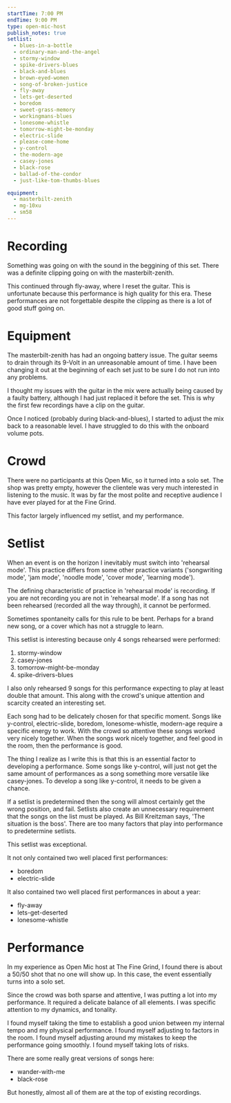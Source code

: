 ```yaml
---
startTime: 7:00 PM
endTime: 9:00 PM
type: open-mic-host
publish_notes: true
setlist:
  - blues-in-a-bottle
  - ordinary-man-and-the-angel
  - stormy-window
  - spike-drivers-blues
  - black-and-blues
  - brown-eyed-women
  - song-of-broken-justice
  - fly-away
  - lets-get-deserted
  - boredom
  - sweet-grass-memory
  - workingmans-blues
  - lonesome-whistle
  - tomorrow-might-be-monday
  - electric-slide
  - please-come-home
  - y-control
  - the-modern-age
  - casey-jones
  - black-rose
  - ballad-of-the-condor
  - just-like-tom-thumbs-blues

equipment:
  - masterbilt-zenith
  - mg-10xu
  - sm58
---
```


# 

# Recording

Something was going on with the sound in the beggining of this set.
There was a definite clipping going on with the masterbilt-zenith.

This continued through fly-away, where I reset the guitar.
This is unfortunate because this performance is high quality for this era.
These performances are not forgettable despite the clipping as there is a lot of good stuff going on.

# Equipment

The masterbilt-zenith has had an ongoing battery issue.
The guitar seems to drain through its 9-Volt in an unreasonable amount of time.
I have been changing it out at the beginning of each set just to be sure I do not run into any problems.

I thought my issues with the guitar in the mix were actually being caused by a faulty battery, although I had just replaced it before the set.
This is why the first few recordings have a clip on the guitar.

Once I noticed (probably during black-and-blues), I started to adjust the mix back to a reasonable level.
I have struggled to do this with the onboard volume pots.

# Crowd

There were no participants at this Open Mic, so it turned into a solo set.
The shop was pretty empty, however the clientele was very much interested in listening to the music.
It was by far the most polite and receptive audience I have ever played for at the Fine Grind.

This factor largely influenced my setlist, and my performance.

# Setlist

When an event is on the horizon I inevitably must switch into 'rehearsal mode'.
This practice differs from some other practice variants ('songwriting mode', 'jam mode', 'noodle mode', 'cover mode', 'learning mode').

The defining characteristic of practice in 'rehearsal mode' is recording.
If you are not recording you are not in 'rehearsal mode'.
If a song has not been rehearsed (recorded all the way through), it cannot be performed.

Sometimes spontaneity calls for this rule to be bent.
Perhaps for a brand new song, or a cover which has not a struggle to learn.

This setlist is interesting because only 4 songs rehearsed were performed:
1. stormy-window
2. casey-jones
3. tomorrow-might-be-monday
4. spike-drivers-blues

I also only rehearsed 9 songs for this performance expecting to play at least double that amount.
This along with the crowd's unique attention and scarcity created an interesting set.

Each song had to be delicately chosen for that specific moment.
Songs like y-control, electric-slide, boredom, lonesome-whistle, modern-age require a specific energy to work.
With the crowd so attentive these songs worked very nicely together.
When the songs work nicely together, and feel good in the room, then the performance is good.

The thing I realize as I write this is that this is an essential factor to developing a performance.
Some songs like y-control, will just not get the same amount of performances as a song something more versatile like casey-jones.
To develop a song like y-control, it needs to be given a chance.

If a setlist is predetermined then the song will almost certainly get the wrong position, and fail.
Setlists also create an unnecessary requirement that the songs on the list must be played.
As Bill Kreitzman says, 'The situation is the boss'.
There are too many factors that play into performance to predetermine setlists.

This setlist was exceptional.

It not only contained two well placed first performances:
  - boredom
  - electric-slide

It also contained two well placed first performances in about a year:
  - fly-away
  - lets-get-deserted
  - lonesome-whistle

# Performance

In my experience as Open Mic host at The Fine Grind, I found there is about a 50/50 shot that no one will show up.
In this case, the event essentially turns into a solo set.

Since the crowd was both sparse and attentive, I was putting a lot into my performance.
It required a delicate balance of all elements.
I was specific attention to my dynamics, and tonality.

I found myself taking the time to establish a good union between my internal tempo and my physical performance.
I found myself adjusting to factors in the room.
I found myself adjusting around my mistakes to keep the performance going smoothly.
I found myself taking lots of risks.

There are some really great versions of songs here:
* wander-with-me
* black-rose

But honestly, almost all of them are at the top of existing recordings.
